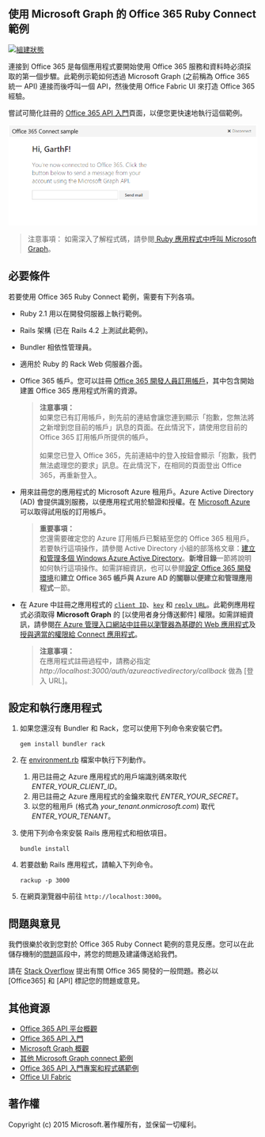 ## 使用 Microsoft Graph 的 Office 365 Ruby Connect 範例

[ ![組建狀態](https://api.travis-ci.org/microsoftgraph/ruby-connect-rest-sample.svg?branch=master)](https://travis-ci.org/microsoftgraph/ruby-connect-rest-sample)

連接到 Office 365 是每個應用程式要開始使用 Office 365 服務和資料時必須採取的第一個步驟。此範例示範如何透過 Microsoft Graph (之前稱為 Office 365 統一 API) 連接而後呼叫一個 API，然後使用 Office Fabric UI 來打造 Office 365 經驗。

嘗試可簡化註冊的 [Office 365 API 入門](http://dev.office.com/getting-started/office365apis?platform=option-ruby#setup)頁面，以便您更快速地執行這個範例。

![Office 365 Ruby Connect 範例螢幕擷取畫面](../readme-images/O365-Ruby-Microsoft-Graph-Connect.png)  

> 注意事項： 如需深入了解程式碼，請參閱[ Ruby 應用程式中呼叫 Microsoft Graph](https://graph.microsoft.io/zh-tw/docs/platform/ruby)。

## 必要條件

若要使用 Office 365 Ruby Connect 範例，需要有下列各項。

* Ruby 2.1 用以在開發伺服器上執行範例。
* Rails 架構 (已在 Rails 4.2 上測試此範例)。
* Bundler 相依性管理員。
* 適用於 Ruby 的 Rack Web 伺服器介面。
* Office 365 帳戶。您可以註冊 [Office 365 開發人員訂用帳戶](https://aka.ms/devprogramsignup)，其中包含開始建置 Office 365 應用程式所需的資源。

    > **注意事項：**<br />
	如果您已有訂用帳戶，則先前的連結會讓您連到顯示「抱歉，您無法將之新增到您目前的帳戶」訊息的頁面。在此情況下，請使用您目前的 Office 365 訂用帳戶所提供的帳戶。<br /><br />
	如果您已登入 Office 365，先前連結中的登入按鈕會顯示「抱歉，我們無法處理您的要求」訊息。在此情況下，在相同的頁面登出 Office 365，再重新登入。
* 用來註冊您的應用程式的 Microsoft Azure 租用戶。Azure Active Directory (AD) 會提供識別服務，以便應用程式用於驗證和授權。在 [Microsoft Azure](https://account.windowsazure.com/SignUp) 可以取得試用版的訂用帳戶。

    > **重要事項：**<br />
	您還需要確定您的 Azure 訂用帳戶已繫結至您的 Office 365 租用戶。若要執行這項操作，請參閱 Active Directory 小組的部落格文章：[建立和管理多個 Windows Azure Active Directory](http://blogs.technet.com/b/ad/archive/2013/11/08/creating-and-managing-multiple-windows-azure-active-directories.aspx)。**新增目錄**一節將說明如何執行這項操作。如需詳細資訊，也可以參閱[設定 Office 365 開發環境](https://msdn.microsoft.com/office/office365/howto/setup-development-environment#bk_CreateAzureSubscription)和**建立 Office 365 帳戶與 Azure AD 的關聯以便建立和管理應用程式**一節。
* 在 Azure 中註冊之應用程式的 [```client ID```](app/Constants.rb#L29)、[```key```](app/Constants.rb#L30) 和 [```reply URL```](app/Constants.rb#L31)。此範例應用程式必須取得 **Microsoft Graph** 的 [以使用者身分傳送郵件] 權限。如需詳細資訊，請參閱[在 Azure 管理入口網站中註冊以瀏覽器為基礎的 Web 應用程式](https://msdn.microsoft.com/office/office365/HowTo/add-common-consent-manually#bk_RegisterWebApp)及[授與適當的權限給 Connect 應用程式](https://github.com/OfficeDev/O365-Ruby-Microsoft-Graph-Connect/wiki/Grant-permissions-to-the-Connect-application-in-Azure)。

     > **注意事項：**<br />
	 在應用程式註冊過程中，請務必指定 *http://localhost:3000/auth/azureactivedirectory/callback* 做為 [登入 URL]。

## 設定和執行應用程式

1. 如果您還沒有 Bundler 和 Rack，您可以使用下列命令來安裝它們。

	```
	gem install bundler rack
	```
2. 在 [environment.rb](config/environment.rb) 檔案中執行下列動作。
    1. 用已註冊之 Azure 應用程式的用戶端識別碼來取代 *ENTER_YOUR_CLIENT_ID*。
    2. 用已註冊之 Azure 應用程式的金鑰來取代 *ENTER_YOUR_SECRET*。
    3. 以您的租用戶 (格式為 *your_tenant.onmicrosoft.com*) 取代 *ENTER_YOUR_TENANT*。
3. 使用下列命令來安裝 Rails 應用程式和相依項目。

	```
	bundle install
	```
4. 若要啟動 Rails 應用程式，請輸入下列命令。

	```
	rackup -p 3000
	```
5. 在網頁瀏覽器中前往 ```http://localhost:3000```。

## 問題與意見

我們很樂於收到您對於 Office 365 Ruby Connect 範例的意見反應。您可以在此儲存機制的[問題](https://github.com/OfficeDev/O365-Ruby-Microsoft-Graph-Connect/issues)區段中，將您的問題及建議傳送給我們。

請在 [Stack Overflow](http://stackoverflow.com/questions/tagged/Office365+API) 提出有關 Office 365 開發的一般問題。務必以 [Office365] 和 [API] 標記您的問題或意見。
  
## 其他資源

* [Office 365 API 平台概觀](https://msdn.microsoft.com/office/office365/howto/platform-development-overview)
* [Office 365 API 入門](http://dev.office.com/getting-started/office365apis)
* [Microsoft Graph 概觀](http://graph.microsoft.io/)
* [其他 Microsoft Graph connect 範例](https://github.com/officedev?utf8=%E2%9C%93&query=Microsoft-Graph-Connect)
* [Office 365 API 入門專案和程式碼範例](https://msdn.microsoft.com/office/office365/howto/starter-projects-and-code-samples)
* [Office UI Fabric](https://github.com/OfficeDev/Office-UI-Fabric)

## 著作權
Copyright (c) 2015 Microsoft.著作權所有，並保留一切權利。
